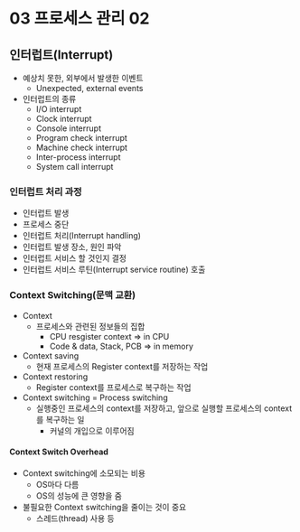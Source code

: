 # 03 프로세스 관리 02

## 인터럽트(Interrupt)

- 예상치 못한, 외부에서 발생한 이벤트
  - Unexpected, external events
- 인터럽트의 종류
  - I/O interrupt
  - Clock interrupt
  - Console interrupt
  - Program check interrupt
  - Machine check interrupt
  - Inter-process interrupt
  - System call interrupt



### 인터럽트 처리 과정

- 인터럽트 발생
- 프로세스 중단
- 인터럽트 처리(Interrupt handling)
- 인터럽트 발생 장소, 원인 파악
- 인터럽트 서비스 할 것인지 결정
- 인터럽트 서비스 루틴(Interrupt service routine) 호출



### Context Switching(문맥 교환)

- Context
  - 프로세스와 관련된 정보들의 집합
    - CPU resgister context => in CPU
    - Code & data, Stack, PCB => in memory
- Context saving
  - 현재 프로세스의 Register context를 저장하는 작업
- Context restoring
  - Register context를 프로세스로 복구하는 작업
- Context switching = Process switching
  - 실행중인 프로세스의 context를 저장하고, 앞으로 실행할 프로세스의 context를 복구하는 일
    - 커널의 개입으로 이루어짐

#### Context Switch Overhead

- Context switching에 소모되는 비용
  - OS마다 다름
  - OS의 성능에 큰 영향을 줌
- 불필요한 Context switching을 줄이는 것이 중요
  - 스레드(thread) 사용 등
